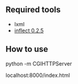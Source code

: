 Required tools
---
* lxml
* [inflect 0.2.5](https://pypi.python.org/pypi/inflect)


How to use
---
python -m CGIHTTPServer

localhost:8000/index.html